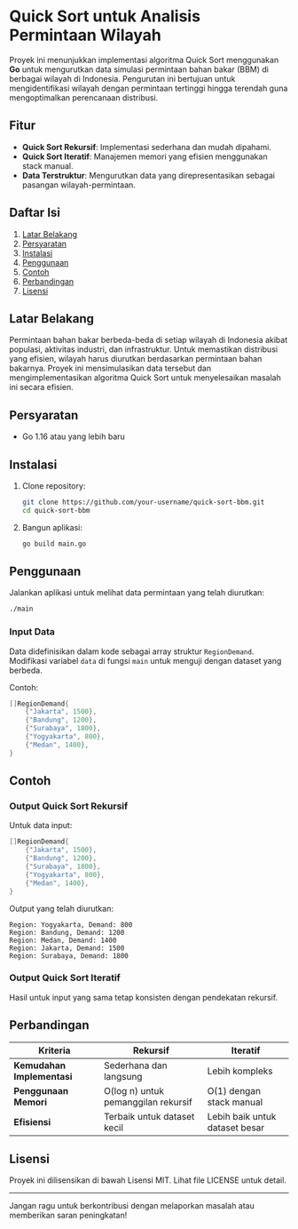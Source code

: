 # Quick Sort untuk Analisis Permintaan Wilayah

Proyek ini menunjukkan implementasi algoritma Quick Sort menggunakan **Go** untuk mengurutkan data simulasi permintaan bahan bakar (BBM) di berbagai wilayah di Indonesia. Pengurutan ini bertujuan untuk mengidentifikasi wilayah dengan permintaan tertinggi hingga terendah guna mengoptimalkan perencanaan distribusi.

## Fitur
- **Quick Sort Rekursif**: Implementasi sederhana dan mudah dipahami.
- **Quick Sort Iteratif**: Manajemen memori yang efisien menggunakan stack manual.
- **Data Terstruktur**: Mengurutkan data yang direpresentasikan sebagai pasangan wilayah-permintaan.

## Daftar Isi
1. [Latar Belakang](#latar-belakang)
2. [Persyaratan](#persyaratan)
3. [Instalasi](#instalasi)
4. [Penggunaan](#penggunaan)
5. [Contoh](#contoh)
6. [Perbandingan](#perbandingan)
7. [Lisensi](#lisensi)

## Latar Belakang
Permintaan bahan bakar berbeda-beda di setiap wilayah di Indonesia akibat populasi, aktivitas industri, dan infrastruktur. Untuk memastikan distribusi yang efisien, wilayah harus diurutkan berdasarkan permintaan bahan bakarnya. Proyek ini mensimulasikan data tersebut dan mengimplementasikan algoritma Quick Sort untuk menyelesaikan masalah ini secara efisien.

## Persyaratan
- Go 1.16 atau yang lebih baru

## Instalasi
1. Clone repository:
   ```bash
   git clone https://github.com/your-username/quick-sort-bbm.git
   cd quick-sort-bbm
   ```
2. Bangun aplikasi:
   ```bash
   go build main.go
   ```

## Penggunaan
Jalankan aplikasi untuk melihat data permintaan yang telah diurutkan:
```bash
./main
```

### Input Data
Data didefinisikan dalam kode sebagai array struktur `RegionDemand`. Modifikasi variabel `data` di fungsi `main` untuk menguji dengan dataset yang berbeda.

Contoh:
```go
[]RegionDemand{
    {"Jakarta", 1500},
    {"Bandung", 1200},
    {"Surabaya", 1800},
    {"Yogyakarta", 800},
    {"Medan", 1400},
}
```

## Contoh
### Output Quick Sort Rekursif
Untuk data input:
```go
[]RegionDemand{
    {"Jakarta", 1500},
    {"Bandung", 1200},
    {"Surabaya", 1800},
    {"Yogyakarta", 800},
    {"Medan", 1400},
}
```

Output yang telah diurutkan:
```
Region: Yogyakarta, Demand: 800
Region: Bandung, Demand: 1200
Region: Medan, Demand: 1400
Region: Jakarta, Demand: 1500
Region: Surabaya, Demand: 1800
```

### Output Quick Sort Iteratif
Hasil untuk input yang sama tetap konsisten dengan pendekatan rekursif.

## Perbandingan
| **Kriteria**           | **Rekursif**               | **Iteratif**                |
|-------------------------|----------------------------|-----------------------------|
| **Kemudahan Implementasi** | Sederhana dan langsung     | Lebih kompleks              |
| **Penggunaan Memori**   | O(log n) untuk pemanggilan rekursif | O(1) dengan stack manual   |
| **Efisiensi**          | Terbaik untuk dataset kecil | Lebih baik untuk dataset besar |

## Lisensi
Proyek ini dilisensikan di bawah Lisensi MIT. Lihat file LICENSE untuk detail.

---

Jangan ragu untuk berkontribusi dengan melaporkan masalah atau memberikan saran peningkatan!
